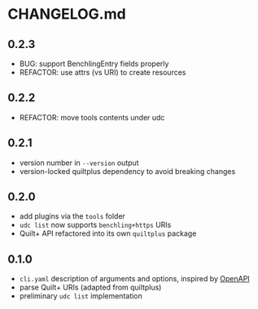 # CHANGELOG.md

## 0.2.3

- BUG: support BenchlingEntry fields properly
- REFACTOR: use attrs (vs URI) to create resources

## 0.2.2

- REFACTOR: move tools contents under udc

## 0.2.1

- version number in `--version` output
- version-locked quiltplus dependency to avoid breaking changes

## 0.2.0

- add plugins via the `tools` folder
- `udc list` now supports `benchling+https` URIs
- Quilt+ API refactored into its own `quiltplus` package

## 0.1.0

- `cli.yaml` description of arguments and options, inspired by [OpenAPI](https://swagger.io/docs/specification/data-models/data-types/)
- parse Quilt+ URIs (adapted from quiltplus)
- preliminary `udc list` implementation
